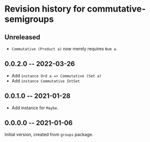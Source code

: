 # Revision history for commutative-semigroups

## Unreleased

- `Commutative (Product a)` now merely requires
  `Num a`.

## 0.0.2.0 -- 2022-03-26

- Add `instance Ord a => Commutative (Set a)`
- Add `instance Commutative IntSet`

## 0.0.1.0 -- 2021-01-28

- Add instance for `Maybe`.

## 0.0.0.0 -- 2021-01-06

Initial version, created from `groups` package.
